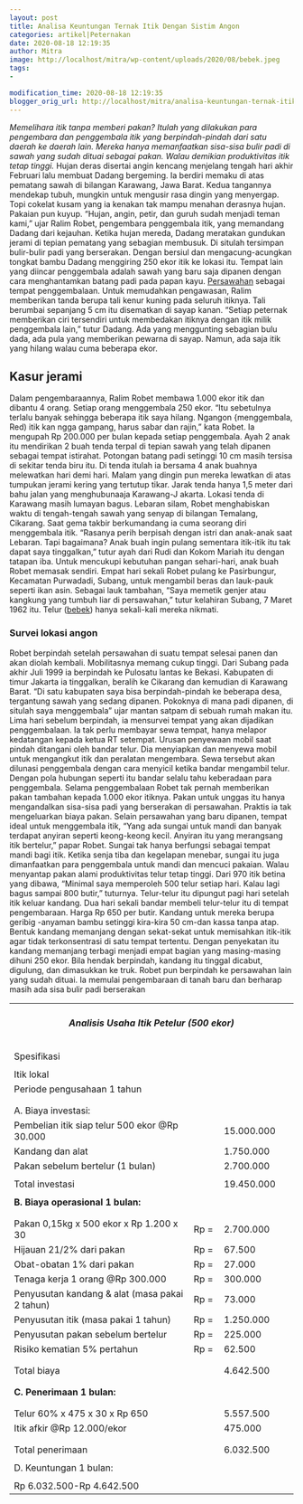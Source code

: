 ```yaml
---
layout: post
title: Analisa Keuntungan Ternak Itik Dengan Sistim Angon
categories: artikel|Peternakan
date: 2020-08-18 12:19:35
author: Mitra
image: http://localhost/mitra/wp-content/uploads/2020/08/bebek.jpeg
tags:
- 

modification_time: 2020-08-18 12:19:35
blogger_orig_url: http://localhost/mitra/analisa-keuntungan-ternak-itik-dengan.html
---
```


<em>Memelihara itik tanpa memberi pakan? Itulah yang dilakukan para pengembara dan penggembala itik yang berpindah-pindah dari satu daerah ke daerah lain. Mereka hanya memanfaatkan sisa-sisa bulir padi di sawah yang sudah dituai sebagai pakan. Walau demikian produktivitas itik tetap tinggi.</em>
Hujan deras disertai angin kencang menjelang tengah hari akhir Februari lalu membuat Dadang bergeming. Ia berdiri memaku di atas pematang sawah di bilangan Karawang, Jawa Barat. Kedua tangannya mendekap tubuh, mungkin untuk mengusir rasa dingin yang menyergap. Topi cokelat kusam yang ia kenakan tak mampu menahan derasnya hujan. Pakaian pun kuyup. “Hujan, angin, petir, dan guruh sudah menjadi teman kami,” ujar Ralim Robet, pengembara penggembala itik, yang memandang Dadang dari kejauhan.
Ketika hujan mereda, Dadang meratakan gundukan jerami di tepian pematang yang sebagian membusuk. Di situlah tersimpan bulir-bulir padi yang berserakan. Dengan bersiul dan mengacung-acungkan tongkat bambu Dadang menggiring 250 ekor itik ke lokasi itu. Tempat lain yang diincar penggembala adalah sawah yang baru saja dipanen dengan cara menghantamkan batang padi pada papan kayu. <a class="wpil_keyword_link " href="http://127.0.0.1/mitra/pertanian"  title="Persawahan" data-wpil-keyword-link="linked">Persawahan</a> sebagai tempat penggembalaan.
Untuk memudahkan pengawasan, Ralim memberikan tanda berupa tali kenur kuning pada seluruh itiknya. Tali berumbai sepanjang 5 cm itu disematkan di sayap kanan. “Setiap peternak memberikan ciri tersendiri untuk membedakan itiknya dengan itik milik penggembala lain,” tutur Dadang. Ada yang menggunting sebagian bulu dada, ada pula yang memberikan pewarna di sayap. Namun, ada saja itik yang hilang walau cuma beberapa ekor.
<h2>Kasur jerami</h2>
Dalam pengembaraannya, Ralim Robet membawa 1.000 ekor itik dan dibantu 4 orang. Setiap orang menggembala 250 ekor. “Itu sebetulnya terlalu banyak sehingga beberapa itik saya hilang. Ngangon {menggembala, Red) itik kan ngga gampang, harus sabar dan rajin,” kata Robet. Ia mengupah Rp 200.000 per bulan kepada setiap penggembala.
Ayah 2 anak itu mendirikan 2 buah tenda terpal di tepian sawah yang telah dipanen sebagai tempat istirahat. Potongan batang padi setinggi 10 cm masih tersisa di sekitar tenda biru itu. Di tenda itulah ia bersama 4 anak buahnya melewatkan hari demi hari. Malam yang dingin pun mereka lewatkan di atas tumpukan jerami kering yang tertutup tikar. Jarak tenda hanya 1,5 meter dari bahu jalan yang menghubunaaja Karawang-J akarta.
Lokasi tenda di Karawang masih lumayan bagus. Lebaran silam, Robet menghabiskan waktu di tengah-tengah sawah yang senyap di bilangan Temalang, Cikarang. Saat gema takbir berkumandang ia cuma seorang diri menggembala itik. “Rasanya perih berpisah dengan istri dan anak-anak saat Lebaran. Tapi bagaimana? Anak buah ingin pulang sementara itik-itik itu tak dapat saya tinggalkan,” tutur ayah dari Rudi dan Kokom Mariah itu dengan tatapan iba.
Untuk mencukupi kebutuhan pangan sehari-hari, anak buah Robet memasak sendiri. Empat hari sekali Robet pulang ke Pasirbungur, Kecamatan Purwadadi, Subang, untuk mengambil beras dan lauk-pauk seperti ikan asin. Sebagai lauk tambahan, “Saya memetik genjer atau kangkung yang tumbuh liar di persawahan,” tutur kelahiran Subang, 7 Maret 1962 itu. Telur (<a class="wpil_keyword_link " href="http://127.0.0.1/mitra/topik/bebek"  title="bebek" data-wpil-keyword-link="linked">bebek</a>) hanya sekali-kali mereka nikmati.
<h3>Survei lokasi angon</h3>
Robet berpindah setelah persawahan di suatu tempat selesai panen dan akan diolah kembali. Mobilitasnya memang cukup tinggi. Dari Subang pada akhir Juli 1999 ia berpindah ke Pulosatu lantas ke Bekasi. Kabupaten di timur Jakarta ia tinggalkan, beralih ke Cikarang dan kemudian di Karawang Barat.
“Di satu kabupaten saya bisa berpindah-pindah ke beberapa desa, tergantung sawah yang sedang dipanen. Pokoknya di mana padi dipanen, di situlah saya menggembala” ujar mantan satpam di sebuah rumah makan itu. Lima hari sebelum berpindah, ia mensurvei tempat yang akan dijadikan penggembalaan. Ia tak perlu membayar sewa tempat, hanya melapor kedatangan kepada ketua RT setempat.
Urusan penyewaan mobil saat pindah ditangani oleh bandar telur. Dia menyiapkan dan menyewa mobil untuk mengangkut itik dan peralatan mengembara. Sewa tersebut akan dilunasi penggembala dengan cara menyicil ketika bandar mengambil telur. Dengan pola hubungan seperti itu bandar selalu tahu keberadaan para penggembala.
Selama penggembalaan Robet tak pernah memberikan pakan tambahan kepada 1.000 ekor itiknya. Pakan untuk unggas itu hanya mengandalkan sisa-sisa padi yang berserakan di persawahan. Praktis ia tak mengeluarkan biaya pakan. Selain persawahan yang baru dipanen, tempat ideal untuk menggembala itik, “Yang ada sungai untuk mandi dan banyak terdapat anyiran seperti keong-keong kecil. Anyiran itu yang merangsang itik bertelur,” papar Robet.
Sungai tak hanya berfungsi sebagai tempat mandi bagi itik. Ketika senja tiba dan kegelapan menebar, sungai itu juga dimanfaatkan para penggembala untuk mandi dan mencuci pakaian. Walau menyantap pakan alami produktivitas telur tetap tinggi. Dari 970 itik betina yang dibawa, “Minimal saya memperoleh 500 telur setiap hari. Kalau lagi bagus sampai 800 butir,” tuturnya. Telur-telur itu dipungut pagi hari setelah itik keluar kandang. Dua hari sekali bandar membeli telur-telur itu di tempat pengembaraan. Harga Rp  650 per butir.
Kandang untuk mereka berupa geribig -anyaman bambu setinggi kira-kira 50 cm-dan kassa tanpa atap. Bentuk kandang memanjang dengan sekat-sekat untuk memisahkan itik-itik agar tidak terkonsentrasi di satu tempat tertentu. Dengan penyekatan itu kandang memanjang terbagi menjadi empat bagian yang masing-masing dihuni 250 ekor.
Bila hendak berpindah, kandang itu tinggal dicabut, digulung, dan dimasukkan ke truk. Robet pun berpindah ke persawahan lain yang sudah dituai. Ia memulai pengembaraan di tanah baru dan berharap masih ada sisa bulir padi berserakan
<table width="806">
<tbody>
<tr>
<td style="text-align: center;" colspan="3" width="806">
<h5><strong>Analisis Usaha Itik Petelur (500 ekor)</strong></h5>
</td>
</tr>
<tr>
<td></td>
<td></td>
<td></td>
</tr>
<tr>
<td colspan="3">Spesifikasi</td>
</tr>
<tr>
<td></td>
<td></td>
<td></td>
</tr>
<tr>
<td>Itik lokal</td>
<td></td>
<td></td>
</tr>
<tr>
<td>Periode pengusahaan 1 tahun</td>
<td></td>
<td></td>
</tr>
<tr>
<td></td>
<td></td>
<td></td>
</tr>
<tr>
<td></td>
<td></td>
<td></td>
</tr>
<tr>
<td colspan="3">A. Biaya investasi:</td>
</tr>
<tr>
<td>Pembelian itik siap telur 500 ekor @Rp 30.000</td>
<td></td>
<td>15.000.000</td>
</tr>
<tr>
<td>Kandang dan alat</td>
<td></td>
<td>1.750.000</td>
</tr>
<tr>
<td>Pakan sebelum bertelur (1 bulan)</td>
<td></td>
<td>2.700.000</td>
</tr>
<tr>
<td></td>
<td></td>
<td></td>
</tr>
<tr>
<td>Total investasi</td>
<td></td>
<td>19.450.000</td>
</tr>
<tr>
<td></td>
<td></td>
<td></td>
</tr>
<tr>
<td colspan="3" width="806"><strong>B. Biaya operasional 1 bulan:</strong></td>
</tr>
<tr>
<td></td>
<td></td>
<td></td>
</tr>
<tr>
<td></td>
<td></td>
<td></td>
</tr>
<tr>
<td>Pakan 0,15kg x 500 ekor x Rp  1.200 x 30</td>
<td>Rp =</td>
<td>2.700.000</td>
</tr>
<tr>
<td>Hijauan 21/2% dari pakan</td>
<td>Rp =</td>
<td>67.500</td>
</tr>
<tr>
<td>Obat-obatan 1% dari pakan</td>
<td>Rp =</td>
<td>27.000</td>
</tr>
<tr>
<td>Tenaga kerja 1 orang @Rp 300.000</td>
<td>Rp =</td>
<td>300.000</td>
</tr>
<tr>
<td>Penyusutan kandang &amp; alat (masa pakai 2 tahun)</td>
<td>Rp =</td>
<td>73.000</td>
</tr>
<tr>
<td>Penyusutan itik (masa pakai 1 tahun)</td>
<td>Rp =</td>
<td>1.250.000</td>
</tr>
<tr>
<td>Penyusutan pakan sebelum bertelur</td>
<td>Rp =</td>
<td>225.000</td>
</tr>
<tr>
<td>Risiko kematian 5% pertahun</td>
<td>Rp =</td>
<td>62.500</td>
</tr>
<tr>
<td></td>
<td></td>
<td></td>
</tr>
<tr>
<td></td>
<td></td>
<td></td>
</tr>
<tr>
<td>Total biaya</td>
<td></td>
<td>4.642.500</td>
</tr>
<tr>
<td></td>
<td></td>
<td></td>
</tr>
<tr>
<td></td>
<td></td>
<td></td>
</tr>
<tr>
<td colspan="3"><strong>C. Penerimaan 1 bulan:</strong></td>
</tr>
<tr>
<td></td>
<td></td>
<td></td>
</tr>
<tr>
<td></td>
<td></td>
<td></td>
</tr>
<tr>
<td>Telur 60% x 475 x 30 x Rp 650</td>
<td></td>
<td>5.557.500</td>
</tr>
<tr>
<td>Itik afkir @Rp 12.000/ekor</td>
<td></td>
<td>475.000</td>
</tr>
<tr>
<td></td>
<td></td>
<td></td>
</tr>
<tr>
<td></td>
<td></td>
<td></td>
</tr>
<tr>
<td>Total penerimaan</td>
<td></td>
<td>6.032.500</td>
</tr>
<tr>
<td></td>
<td></td>
<td></td>
</tr>
<tr>
<td colspan="3">D. Keuntungan 1 bulan:</td>
</tr>
<tr>
<td></td>
<td></td>
<td></td>
</tr>
<tr>
<td>Rp 6.032.500-Rp 4.642.500</td>
<td></td>
<td></td>
</tr>
</tbody>
</table>
<br />
